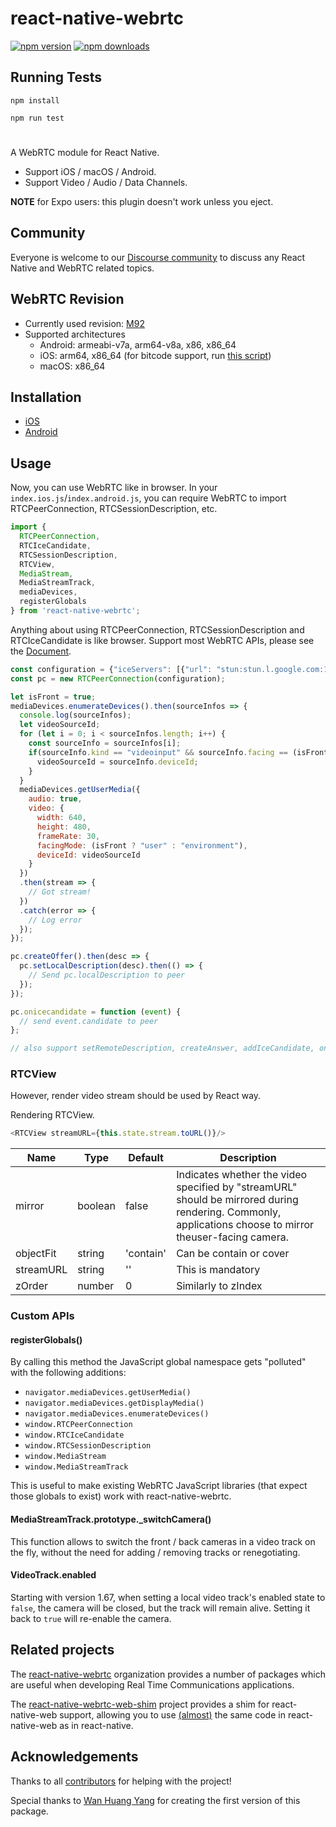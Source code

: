 # react-native-webrtc

[![npm version](https://badge.fury.io/js/react-native-webrtc.svg)](https://badge.fury.io/js/react-native-webrtc)
[![npm downloads](https://img.shields.io/npm/dm/react-native-webrtc.svg?maxAge=2592000)](https://img.shields.io/npm/dm/react-native-webrtc.svg?maxAge=2592000)

## Running Tests
`npm install`

`npm run test`

#

A WebRTC module for React Native.
- Support iOS / macOS / Android.
- Support Video / Audio / Data Channels.

**NOTE** for Expo users: this plugin doesn't work unless you eject.

## Community

Everyone is welcome to our [Discourse community](https://react-native-webrtc.discourse.group/) to discuss any React Native and WebRTC related topics.

## WebRTC Revision

* Currently used revision: [M92](https://github.com/jitsi/webrtc/commit/4f97ba956083bdd402aa6d3f55cc064831f88f50)
* Supported architectures
  * Android: armeabi-v7a, arm64-v8a, x86, x86_64
  * iOS: arm64, x86_64 (for bitcode support, run [this script](https://github.com/react-native-webrtc/react-native-webrtc/blob/master/tools/downloadBitcode.sh))
  * macOS: x86_64

## Installation

- [iOS](https://github.com/react-native-webrtc/react-native-webrtc/blob/master/Documentation/iOSInstallation.md)
- [Android](https://github.com/react-native-webrtc/react-native-webrtc/blob/master/Documentation/AndroidInstallation.md)

## Usage
Now, you can use WebRTC like in browser.
In your `index.ios.js`/`index.android.js`, you can require WebRTC to import RTCPeerConnection, RTCSessionDescription, etc.

```javascript
import {
  RTCPeerConnection,
  RTCIceCandidate,
  RTCSessionDescription,
  RTCView,
  MediaStream,
  MediaStreamTrack,
  mediaDevices,
  registerGlobals
} from 'react-native-webrtc';
```
Anything about using RTCPeerConnection, RTCSessionDescription and RTCIceCandidate is like browser.
Support most WebRTC APIs, please see the [Document](https://developer.mozilla.org/en-US/docs/Web/API/RTCPeerConnection).

```javascript
const configuration = {"iceServers": [{"url": "stun:stun.l.google.com:19302"}]};
const pc = new RTCPeerConnection(configuration);

let isFront = true;
mediaDevices.enumerateDevices().then(sourceInfos => {
  console.log(sourceInfos);
  let videoSourceId;
  for (let i = 0; i < sourceInfos.length; i++) {
    const sourceInfo = sourceInfos[i];
    if(sourceInfo.kind == "videoinput" && sourceInfo.facing == (isFront ? "front" : "environment")) {
      videoSourceId = sourceInfo.deviceId;
    }
  }
  mediaDevices.getUserMedia({
    audio: true,
    video: {
      width: 640,
      height: 480,
      frameRate: 30,
      facingMode: (isFront ? "user" : "environment"),
      deviceId: videoSourceId
    }
  })
  .then(stream => {
    // Got stream!
  })
  .catch(error => {
    // Log error
  });
});

pc.createOffer().then(desc => {
  pc.setLocalDescription(desc).then(() => {
    // Send pc.localDescription to peer
  });
});

pc.onicecandidate = function (event) {
  // send event.candidate to peer
};

// also support setRemoteDescription, createAnswer, addIceCandidate, onnegotiationneeded, oniceconnectionstatechange, onsignalingstatechange, onaddstream

```

### RTCView

However, render video stream should be used by React way.

Rendering RTCView.

```javascript
<RTCView streamURL={this.state.stream.toURL()}/>
```

| Name                           | Type             | Default                   | Description                                                                                                                                |
| ------------------------------ | ---------------- | ------------------------- | ------------------------------------------------------------------------------------------------------------------------------------------ |
| mirror                         | boolean          | false               | Indicates whether the video specified by "streamURL" should be mirrored during rendering. Commonly, applications choose to mirror theuser-facing camera.                                                                                                                       |
| objectFit                      | string           | 'contain'           | Can be contain or cover                                                                                                | 
| streamURL                      | string           | ''                  | This is mandatory                                                                                                                      |
| zOrder                         | number           | 0                   | Similarly to zIndex                                                                                              |


### Custom APIs

#### registerGlobals()

By calling this method the JavaScript global namespace gets "polluted" with the following additions:

* `navigator.mediaDevices.getUserMedia()`
* `navigator.mediaDevices.getDisplayMedia()`
* `navigator.mediaDevices.enumerateDevices()`
* `window.RTCPeerConnection`
* `window.RTCIceCandidate`
* `window.RTCSessionDescription`
* `window.MediaStream`
* `window.MediaStreamTrack`

This is useful to make existing WebRTC JavaScript libraries (that expect those globals to exist) work with react-native-webrtc.


#### MediaStreamTrack.prototype._switchCamera()

This function allows to switch the front / back cameras in a video track
on the fly, without the need for adding / removing tracks or renegotiating.

#### VideoTrack.enabled

Starting with version 1.67, when setting a local video track's enabled state to
`false`, the camera will be closed, but the track will remain alive. Setting
it back to `true` will re-enable the camera.

## Related projects

The [react-native-webrtc](https://github.com/react-native-webrtc) organization provides a number of packages which are useful when developing Real Time Communications applications.

The [react-native-webrtc-web-shim](https://github.com/react-native-webrtc/react-native-webrtc-web-shim) project provides a shim for react-native-web support, allowing you to use [(almost)](https://github.com/react-native-webrtc/react-native-webrtc-web-shim/tree/main#setup) the same code in react-native-web as in react-native.

## Acknowledgements

Thanks to all [contributors](https://github.com/react-native-webrtc/react-native-webrtc/graphs/contributors) for helping with the project!

Special thanks to [Wan Huang Yang](https://github.com/oney/) for creating the first version of this package.
